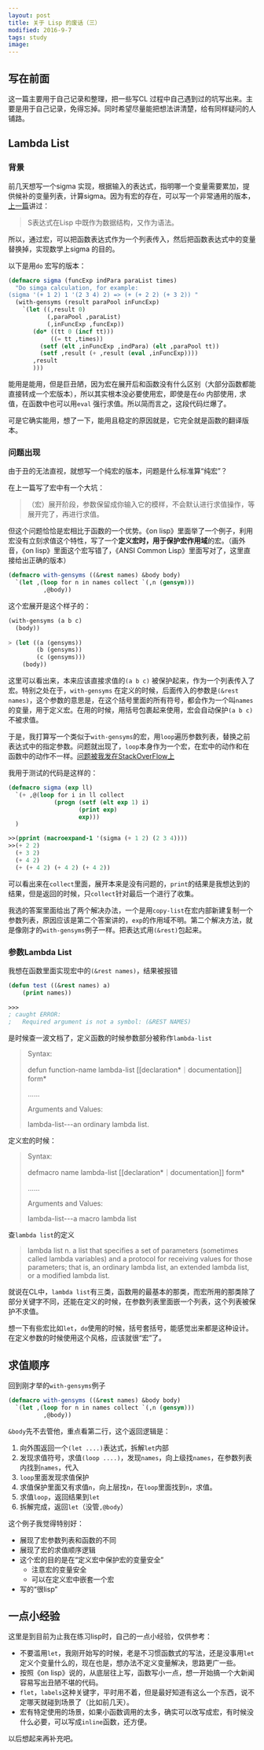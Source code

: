 ```yaml
---
layout: post
title: 关于 Lisp 的废话（三）
modified: 2016-9-7
tags: study
image:
---
```



## 写在前面
这一篇主要用于自己记录和整理，把一些写CL 过程中自己遇到过的坑写出来。主要是用于自己记录，免得忘掉。同时希望尽量能把想法讲清楚，给有同样疑问的人铺路。

## Lambda List
### 背景
前几天想写一个sigma 实现，根据输入的表达式，指明哪一个变量需要累加，提供候补的变量列表，计算sigma。因为有宏的存在，可以写一个非常通用的版本，[上一篇](http://ccqpein.me/关于-Lisp-的废话-二/)讲过：

> S表达式在Lisp 中既作为数据结构，又作为语法。

所以，通过宏，可以把函数表达式作为一个列表传入，然后把函数表达式中的变量替换掉，实现数学上sigma 的目的。

以下是用`do` 宏写的版本：

~~~lisp
(defmacro sigma (funcExp indPara paraList times)
  "Do simga calculation, for example:
(sigma '(+ 1 2) 1 '(2 3 4) 2) => (+ (+ 2 2) (+ 3 2)) "
  (with-gensyms (result paraPool inFuncExp)
    `(let ((,result 0)
           (,paraPool ,paraList)
           (,inFuncExp ,funcExp))
       (do* ((tt 0 (incf tt)))
            ((= tt ,times))
         (setf (elt ,inFuncExp ,indPara) (elt ,paraPool tt))
         (setf ,result (+ ,result (eval ,inFuncExp))))
       ,result
       )))
~~~

能用是能用，但是巨丑陋，因为宏在展开后和函数没有什么区别（大部分函数都能直接转成一个宏版本），所以其实根本没必要使用宏，即使是在`do` 内部使用`,` 求值，在函数中也可以用`eval` 强行求值。所以简而言之，这段代码烂爆了。

可是它确实能用，想了一下，能用且稳定的原因就是，它完全就是函数的翻译版本。

### 问题出现

由于丑的无法直视，就想写一个纯宏的版本，问题是什么标准算“纯宏”？

在上一篇写了宏中有一个大坑：
> （宏）展开阶段，参数保留成你输入它的模样，不会默认进行求值操作，等展开完了，再进行求值。

但这个问题恰恰是宏相比于函数的一个优势。《on lisp》里面举了一个例子，利用宏没有立刻求值这个特性，写了一个**定义宏时，用于保护宏作用域**的宏。（画外音，《on lisp》里面这个宏写错了，《ANSI Common Lisp》里面写对了，这里直接给出正确的版本）

~~~lisp
(defmacro with-gensyms ((&rest names) &body body)
  `(let ,(loop for n in names collect `(,n (gensym)))
          ,@body))
~~~

这个宏展开是这个样子的：

~~~lisp
(with-gensyms (a b c)
  (body))
  
> (let ((a (gensyms))
        (b (gensyms))
        (c (gensyms)))
    (body))

~~~

这里可以看出来，本来应该直接求值的`(a b c)` 被保护起来，作为一个列表传入了宏。特别之处在于，`with-gensyms` 在定义的时候，后面传入的参数是`(&rest names)`，这个参数的意思是，在这个括号里面的所有符号，都会作为一个叫`names`的变量，用于定义宏。在用的时候，用括号包裹起来使用，宏会自动保护`(a b c)`不被求值。

于是，我打算写一个类似于`with-gensyms`的宏，用`loop`遍历参数列表，替换之前表达式中的指定参数。问题就出现了，`loop`本身作为一个宏，在宏中的动作和在函数中的动作不一样。[问题被我发在StackOverFlow上](http://stackoverflow.com/questions/39048561/issues-when-write-loop-collect-in-macro/39052748#39052748)

我用于测试的代码是这样的：

~~~lisp
(defmacro sigma (exp ll)
  `(+ ,@(loop for i in ll collect
             (progn (setf (elt exp 1) i)
                    (print exp)
                    exp)))
  )

>>(pprint (macroexpand-1 '(sigma (+ 1 2) (2 3 4))))
>>(+ 2 2) 
  (+ 3 2) 
  (+ 4 2) 
  (+ (+ 4 2) (+ 4 2) (+ 4 2))
~~~

可以看出来在`collect`里面，展开本来是没有问题的，`print`的结果是我想达到的结果，但是返回的时候，只`collect`针对最后一个进行了收集。

我选的答案里面给出了两个解决办法，一个是用`copy-list`在宏内部新建复制一个参数列表，原因应该是第二个答案讲的，`exp`的作用域不明。第二个解决方法，就是像刚才的`with-gensyms`例子一样。把表达式用`(&rest)`包起来。

### 参数Lambda List

我想在函数里面实现宏中的`(&rest names)`，结果被报错

~~~lisp
(defun test ((&rest names) a) 
    (print names))
    
>>>
; caught ERROR:
;   Required argument is not a symbol: (&REST NAMES)
~~~

是时候查一波文档了，定义函数的时候参数部分被称作`lambda-list`


>Syntax:
>
>defun function-name lambda-list [[declaration*｜documentation]] form*
>
>......
>
>Arguments and Values:
>
>lambda-list---an ordinary lambda list.


定义宏的时候：


>Syntax:
>
>defmacro name lambda-list [[declaration*｜documentation]] form*
>
>......
>
>Arguments and Values:
>
>lambda-list---a macro lambda list

查`lambda list`的定义

>lambda list n. a list that specifies a set of parameters (sometimes called lambda variables) and a protocol for receiving values for those parameters; that is, an ordinary lambda list, an extended lambda list, or a modified lambda list.

就说在CL中，`lambda list`有三类，函数用的最基本的那类，而宏所用的那类除了部分关键字不同，还能在定义的时候，在参数列表里面嵌一个列表，这个列表被保护不求值。

想一下有些宏比如`let`，`do`使用的时候，括号套括号，能感觉出来都是这种设计。在定义参数的时候使用这个风格，应该就很“宏”了。


## 求值顺序

回到刚才举的`with-gensyms`例子

~~~lisp
(defmacro with-gensyms ((&rest names) &body body)
  `(let ,(loop for n in names collect `(,n (gensym)))
          ,@body))
~~~

`&body`先不去管他，重点看第二行，这个返回逻辑是：

1. 向外围返回一个`(let ....)`表达式，拆解`let`内部
2. 发现求值符号，求值`(loop ....)`，发现`names`，向上级找`names`，在参数列表内找到`names`，代入
3. `loop`里面发现求值保护
4. 求值保护里面又有求值`n`，向上层找`n`，在`loop`里面找到`n`，求值。
5. 求值`loop`，返回结果到`let`
6. 拆解完成，返回`let`（没管`,@body`）

这个例子我觉得特别好：

+ 展现了宏参数列表和函数的不同
+ 展现了宏的求值顺序逻辑
+ 这个宏的目的是在“定义宏中保护宏的变量安全”
    - 注意宏的变量安全
    - 可以在定义宏中嵌套一个宏
+ 写的“很lisp”

## 一点小经验

这里是到目前为止我在练习lisp时，自己的一点小经验，仅供参考：

+ 不要滥用`let`，我刚开始写的时候，老是不习惯函数式的写法，还是没事用`let`定义个变量什么的，现在也是，想办法不定义变量解决，思路更广一些。
+ 按照《on lisp》说的，从底层往上写，函数写小一点，想一开始搞一个大新闻容易写出丑陋不堪的代码。
+ `flet`，`labels`这种关键字，平时用不着，但是最好知道有这么一个东西，说不定哪天就碰到场景了（比如前几天）。
+ 宏有特定使用的场景，如果小函数调用的太多，确实可以改写成宏，有时候没什么必要，可以写成`inline`函数，还方便。

以后想起来再补充吧。

